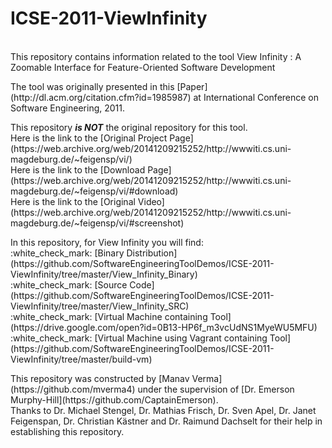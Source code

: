 # ICSE-2011-ViewInfinity
<br>
This repository contains information related to the tool View Infinity : A Zoomable Interface
for Feature-Oriented Software Development
<p>
The tool was originally presented in this [Paper](http://dl.acm.org/citation.cfm?id=1985987) at International Conference on Software Engineering, 2011.
<p>
This repository <b><i>is NOT</i></b> the original repository for this tool.<br>
Here is the link to the [Original Project Page] (https://web.archive.org/web/20141209215252/http://wwwiti.cs.uni-magdeburg.de/~feigensp/vi/)<br>
Here is the link to the [Download Page] (https://web.archive.org/web/20141209215252/http://wwwiti.cs.uni-magdeburg.de/~feigensp/vi/#download)<br>
Here is the link to the [Original Video] (https://web.archive.org/web/20141209215252/http://wwwiti.cs.uni-magdeburg.de/~feigensp/vi/#screenshot)<br>
<p>
In this repository, for View Infinity you will find:<br>
:white_check_mark: [Binary Distribution](https://github.com/SoftwareEngineeringToolDemos/ICSE-2011-ViewInfinity/tree/master/View_Infinity_Binary)<br>
:white_check_mark: [Source Code](https://github.com/SoftwareEngineeringToolDemos/ICSE-2011-ViewInfinity/tree/master/View_Infinity_SRC)<br>
:white_check_mark: [Virtual Machine containing Tool] (https://drive.google.com/open?id=0B13-HP6f_m3vcUdNS1MyeWU5MFU)<br>
:white_check_mark: [Virtual Machine using Vagrant containing Tool] (https://github.com/SoftwareEngineeringToolDemos/ICSE-2011-ViewInfinity/tree/master/build-vm)<br>
<p>
This repository was constructed by [Manav Verma](https://github.com/mverma4) under the supervision of [Dr. Emerson Murphy-Hill](https://github.com/CaptainEmerson).<br>
Thanks to Dr. Michael Stengel, Dr. Mathias Frisch, Dr. Sven Apel, Dr. Janet Feigenspan, Dr. Christian Kästner and Dr. Raimund Dachselt for their help in establishing this repository.
